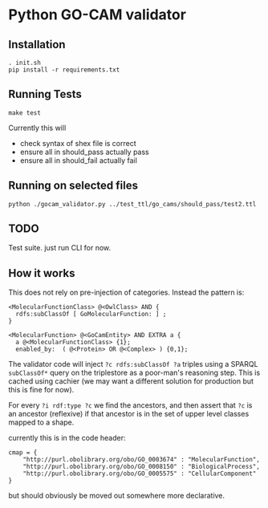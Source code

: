 # Python GO-CAM validator

## Installation

```
. init.sh
pip install -r requirements.txt
```

## Running Tests

```
make test
```

Currently this will

 - check syntax of shex file is correct
 - ensure all in should_pass actually pass
 - ensure all in should_fail actually fail

## Running on selected files

`python ./gocam_validator.py ../test_ttl/go_cams/should_pass/test2.ttl`

## TODO

Test suite. just run CLI for now.

## How it works

This does not rely on pre-injection of categories. Instead the pattern is:

```
<MolecularFunctionClass> @<OwlClass> AND {
  rdfs:subClassOf [ GoMolecularFunction: ] ;
}

<MolecularFunction> @<GoCamEntity> AND EXTRA a {
  a @<MolecularFunctionClass> {1};
  enabled_by:  ( @<Protein> OR @<Complex> ) {0,1};
```

The validator code will inject `?c rdfs:subClassOf ?a` triples using a
SPARQL `subClassOf*` query on the triplestore as a poor-man's
reasoning step. This is cached using cachier (we may want a different
solution for production but this is fine for now).

For every `?i rdf:type ?c` we find the ancestors, and then assert that
`?c` is an ancestor (reflexive) if that ancestor is in the set of
upper level classes mapped to a shape.

currently this is in the code header:

```
cmap = {
    "http://purl.obolibrary.org/obo/GO_0003674" : "MolecularFunction",
    "http://purl.obolibrary.org/obo/GO_0008150" : "BiologicalProcess",
    "http://purl.obolibrary.org/obo/GO_0005575" : "CellularComponent"
}
```

but should obviously be moved out somewhere more declarative.

